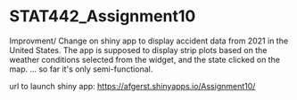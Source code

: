 # STAT442_Assignment10

Improvment/ Change on shiny app to display accident data from 2021 in the United States.
The app is supposed to display strip plots based on the weather conditions selected from the widget,
and the state clicked on the map.
... so far it's only semi-functional.

url to launch shiny app:
https://afgerst.shinyapps.io/Assignment10/
